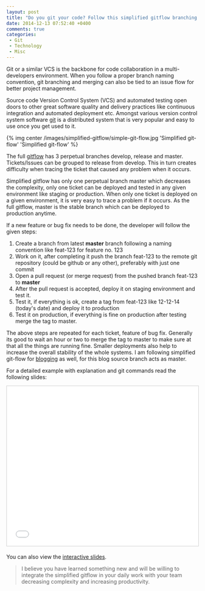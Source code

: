 ```yaml
---
layout: post
title: "Do you git your code? Follow this simplified gitflow branching model to improve productivity"
date: 2014-12-13 07:52:40 +0400
comments: true
categories:
 - Git
 - Technology
 - Misc
---
```


Git or a similar VCS is the backbone for code collaboration in a multi-developers environment. When you follow
a proper branch naming convention, git branching and merging can also be tied to an issue flow for better
project management.

Source code Version Control System (VCS) and automated testing open doors to other great software quality and
delivery practices like continuous integration and automated deployment etc. Amongst various version control
system software [git](http://git-scm.com) is a distributed system that is very popular and easy to use once
you get used to it.

{% img center /images/simplified-gitflow/simple-git-flow.jpg 'Simplified git-flow' 'Simplified git-flow' %}

<!-- more -->
The full [gitflow](hhttp://nvie.com/posts/a-successful-git-branching-model/) has 3 perpetual branches develop,
release and master. Tickets/Issues can be grouped to release from develop. This in turn creates difficulty when
tracing the ticket that caused any problem when it occurs.

Simplified gitflow has only one perpetual branch master which decreases the complexity, only one ticket can be
deployed and tested in any given environment like staging or production. When only one ticket is deployed on a
given environment, it is very easy to trace a problem if it occurs. As the full gitflow, master is the stable
branch which can be deployed to production anytime.

If a new feature or bug fix needs to be done, the developer will follow the given steps:

1. Create a branch from latest **master** branch following a naming convention like feat-123 for feature no. 123
1. Work on it, after completing it push the branch feat-123 to the remote git repository (could be github or any other), preferably with just one commit
1. Open a pull request (or merge request) from the pushed branch feat-123 to **master**
1. After the pull request is accepted, deploy it on staging environment and test it.
1. Test it, if everything is ok, create a tag from feat-123 like 12-12-14 (today's date) and deploy it to production
1. Test it on production, if everything is fine on production after testing merge the tag to master.

The above steps are repeated for each ticket, feature of bug fix. Generally its good to wait an hour or two to merge
the tag to master to make sure at that all the things are running fine. Smaller deployments also help to increase
the overall stability of the whole systems. I am following simplified git-flow for
[blogging](https://github.com/geshan/geshan.github.com/network) as well, for this blog source branch acts as master.

For a detailed example with explanation and git commands read the following slides:

<center><iframe src="//www.slideshare.net/slideshow/embed_code/42503092" width="510" height="420" frameborder="0" marginwidth="0" marginheight="0" scrolling="no" style="border:1px solid #CCC; border-width:1px; margin-bottom:5px; max-width: 100%;" allowfullscreen> </iframe></center>

You can also view the [interactive slides](http://bit.ly/1KzaNbj).

> I believe you have learned something new and will be willing to integrate the simplified gitflow in
> your daily work with your team decreasing complexity and increasing productivity.
